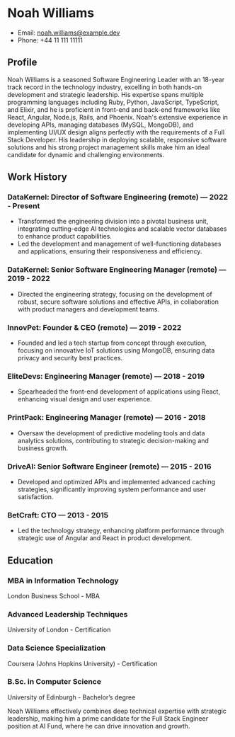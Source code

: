 # Noah Williams
- Email: noah.williams@example.dev
- Phone: +44 11 111 11111

## Profile
Noah Williams is a seasoned Software Engineering Leader with an 18-year track record in the technology industry, excelling in both hands-on development and strategic leadership. His expertise spans multiple programming languages including Ruby, Python, JavaScript, TypeScript, and Elixir, and he is proficient in front-end and back-end frameworks like React, Angular, Node.js, Rails, and Phoenix. Noah's extensive experience in developing APIs, managing databases (MySQL, MongoDB), and implementing UI/UX design aligns perfectly with the requirements of a Full Stack Developer. His leadership in deploying scalable, responsive software solutions and his strong project management skills make him an ideal candidate for dynamic and challenging environments.

## Work History

### DataKernel: Director of Software Engineering (remote) — 2022 - Present
- Transformed the engineering division into a pivotal business unit, integrating cutting-edge AI technologies and scalable vector databases to enhance product capabilities.
- Led the development and management of well-functioning databases and applications, ensuring their responsiveness and efficiency.

### DataKernel: Senior Software Engineering Manager (remote) — 2019 - 2022
- Directed the engineering strategy, focusing on the development of robust, secure software solutions and effective APIs, in collaboration with product managers and development teams.

### InnovPet: Founder & CEO (remote) — 2019 - 2022
- Founded and led a tech startup from concept through execution, focusing on innovative IoT solutions using MongoDB, ensuring data privacy and security best practices.

### EliteDevs: Engineering Manager (remote) — 2018 - 2019
- Spearheaded the front-end development of applications using React, enhancing visual design and user experience.

### PrintPack: Engineering Manager (remote) — 2016 - 2018
- Oversaw the development of predictive modeling tools and data analytics solutions, contributing to strategic decision-making and business growth.

### DriveAI: Senior Software Engineer (remote) — 2015 - 2016
- Developed and optimized APIs and implemented advanced caching strategies, significantly improving system performance and user satisfaction.

### BetCraft: CTO — 2013 - 2015
- Led the technology strategy, enhancing platform performance through strategic use of Angular and React in product development.

## Education

### MBA in Information Technology
London Business School - MBA

### Advanced Leadership Techniques
University of London - Certification

### Data Science Specialization
Coursera (Johns Hopkins University) - Certification

### B.Sc. in Computer Science
University of Edinburgh - Bachelor’s degree

Noah Williams effectively combines deep technical expertise with strategic leadership, making him a prime candidate for the Full Stack Engineer position at AI Fund, where he can drive innovation and growth.